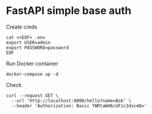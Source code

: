 # FastAPI simple base auth

Create creds
```shell
cat <<EOF> .env
export USER=admin
export PASSWORD=password
EOF
```

Run Docker container
```shell
docker-compose up -d
```

Check 
```shell
curl --request GET \
  --url 'http://localhost:8000/hello?name=Bob' \
  --header 'Authorization: Basic YWRtaW46cGFzc3dvcmQ='
```
